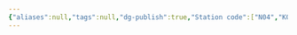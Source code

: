 ```yaml
---
{"aliases":null,"tags":null,"dg-publish":true,"Station code":["N04","K05"],"permalink":"/narrative/locations/worlds/mintaka/","dgPassFrontmatter":true}
---
```


